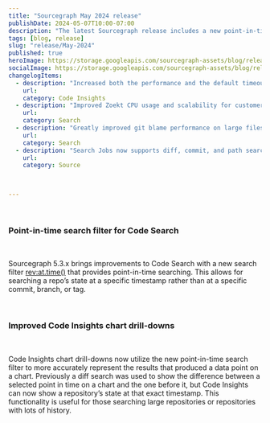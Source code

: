 ```yaml
---
title: "Sourcegraph May 2024 release"
publishDate: 2024-05-07T10:00-07:00
description: "The latest Sourcegraph release includes a new point-in-time search filter for Code Search."
tags: [blog, release]
slug: "release/May-2024"
published: true
heroImage: https://storage.googleapis.com/sourcegraph-assets/blog/release-post/may-2024/sourcegraph-may2024-release-image.png
socialImage: https://storage.googleapis.com/sourcegraph-assets/blog/release-post/may-2024/sourcegraph-may2024-release-image.png
changelogItems:
  - description: "Increased both the performance and the default timeout for language usage insights, which will significantly reduce pain for customers with large repos. Both are configurable using environment variables on the frontend container."
    url:
    category: Code Insights
  - description: "Improved Zoekt CPU usage and scalability for customers with a large number of repos."
    url:
    category: Search
  - description: "Greatly improved git blame performance on large files, reducing the time it takes for a git blame on a large file to load from several seconds down to less than 500 milliseconds."
    url:
    category: Search
  - description: "Search Jobs now supports diff, commit, and path searches. Before, only file searches were supported."
    url:
    category: Source
 


---
```


<br/>

### Point-in-time search filter for Code Search

<br/>

Sourcegraph 5.3.x brings improvements to Code Search with a new search filter [rev:at.time()](https://github.com/sourcegraph/sourcegraph/pull/61513) that provides point-in-time searching. This allows for searching a repo’s state at a specific timestamp rather than at a specific commit, branch, or tag.


<br/>

### Improved Code Insights chart drill-downs

<br/>

Code Insights chart drill-downs now utilize the new point-in-time search filter to more accurately represent the results that produced a data point on a chart. Previously a diff search was used to show the difference between a selected point in time on a chart and the one before it, but Code Insights can now show a repository’s state at that exact timestamp. This functionality is useful for those searching large repositories or repositories with lots of history.

